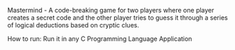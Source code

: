 Mastermind - A code-breaking game for two players where one player creates a
secret code and the other player tries to guess it through a series
of logical deductions based on cryptic clues.

How to run:
Run it in any C Programming Language Application
